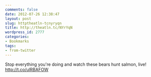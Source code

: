 ```yaml
---
comments: false
date: 2012-07-26 12:38:47
layout: post
slug: httptheatln-tcnyryqn
title: http://theatln.tc/NYrYqN
wordpress_id: 2777
categories:
- Bookmarks
tags:
- from-twitter
---
```


Stop everything you're doing and watch these bears hunt salmon, live! http://t.co/ulRBAFOW
